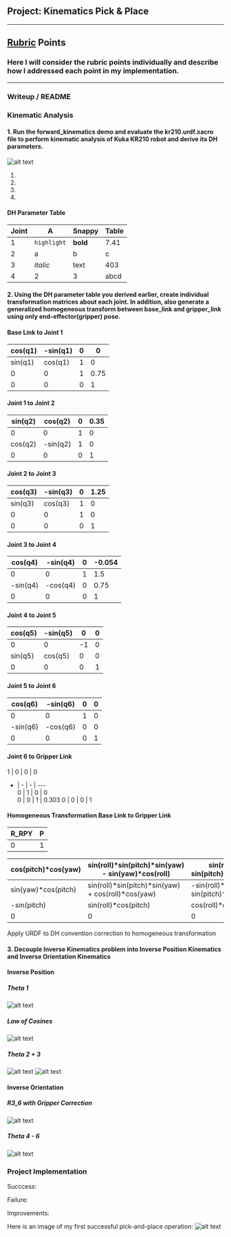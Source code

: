 ## Project: Kinematics Pick & Place
---
[//]: # (Image References)

[image1]: ./images/DH_Diagram.png
[image2]: ./images/theta1.png
[image3]: ./images/law_cosines.png
[image4]: ./images/theta2_3.png
[image5]: ./images/theta2_3_equations.png
[image6]: ./images/R3_6.png
[image7]: ./images/theta4_6.png
[image8]: ./images/first_success.png

## [Rubric](https://review.udacity.com/#!/rubrics/972/view) Points
### Here I will consider the rubric points individually and describe how I addressed each point in my implementation.  

---
### Writeup / README

### Kinematic Analysis
#### 1. Run the forward_kinematics demo and evaluate the kr210.urdf.xacro file to perform kinematic analysis of Kuka KR210 robot and derive its DH parameters.

![alt text][image1]

1.
2.
3.
4.

#### DH Parameter Table
Joint | A | Snappy | Table
--- | --- | --- | ---
1 | `highlight` | **bold** | 7.41
2 | a | b | c
3 | *italic* | text | 403
4 | 2 | 3 | abcd

#### 2. Using the DH parameter table you derived earlier, create individual transformation matrices about each joint. In addition, also generate a generalized homogeneous transform between base_link and gripper_link using only end-effector(gripper) pose.

#### Base Link to Joint 1

cos(q1) | -sin(q1) | 0 | 0
 -----  | -------- | - | -
sin(q1) |  cos(q1) | 1 | 0
      0 |        0 | 1 | 0.75
      0 |        0 | 0 | 1

#### Joint 1 to Joint 2

sin(q2) |  cos(q2) | 0 | 0.35
 -----  | -------- | - | -
      0 |        0 | 1 | 0
cos(q2) | -sin(q2) | 1 | 0
      0 |        0 | 0 | 1

#### Joint 2 to Joint 3

cos(q3) | -sin(q3) | 0 | 1.25
 -----  | -------- | - | -
sin(q3) |  cos(q3) | 1 | 0
      0 |        0 | 1 | 0
      0 |        0 | 0 | 1

#### Joint 3 to Joint 4

 cos(q4) | -sin(q4) | 0 | -0.054
  ------ | -------- | - | -
       0 |        0 | 1 | 1.5
-sin(q4) | -cos(q4) | 0 | 0.75
       0 |        0 | 0 | 1

#### Joint 4 to Joint 5

cos(q5) | -sin(q5) | 0  | 0
 -----  | -------- | - | -
      0 |        0 | -1 | 0
sin(q5) |  cos(q5) | 0  | 0
      0 |        0 | 0  | 1

#### Joint 5 to Joint 6

 cos(q6) | -sin(q6) | 0 | 0
  -----  | -------- | - | -
       0 |        0 | 1 | 0
-sin(q6) | -cos(q6) | 0 | 0
       0 |        0 | 0 | 1

#### Joint 6 to Gripper Link

 1 | 0 | 0 | 0    
 - | - | - | ---  
 0 | 1 | 0 | 0    
 0 | 0 | 1 | 0.303
 0 | 0 | 0 | 1    

#### Homogeneous Transformation Base Link to Gripper Link

| R_RPY | P  |
|  ---  | ---|
|    0  | 1  |

|cos(pitch)*cos(yaw) | sin(roll)*sin(pitch)*sin(yaw) - sin(yaw)*cos(roll) |  sin(roll)*sin(yaw) + sin(pitch)*cos(roll)*cos(yaw) | px |
| -----------------  | -------------------------------------------------- |  -------------------------------------------------- | -- |
|sin(yaw)*cos(pitch) | sin(roll)*sin(pitch)*sin(yaw) + cos(roll)*cos(yaw) | -sin(roll)*cos(yaw) + sin(pitch)*sin(yaw)*cos(roll) | py |
|        -sin(pitch) |                               sin(roll)*cos(pitch) |                                cos(roll)*cos(pitch) | pz |
|                  0 |                                                  0 |                                                   0 | 1  |

Apply URDF to DH convention correction to homogeneous transformation

#### 3. Decouple Inverse Kinematics problem into Inverse Position Kinematics and Inverse Orientation Kinematics

#### Inverse Position
##### Theta 1
![alt text][image2]

##### Law of Cosines
![alt text][image3]

##### Theta 2 + 3
![alt text][image4]
![alt text][image5]

#### Inverse Orientation
##### R3_6 with Gripper Correction
![alt text][image6]

##### Theta 4 - 6
![alt text][image7]

### Project Implementation

Succcess:

Failure:

Improvements:


Here is an image of my first successful pick-and-place operation:
![alt text][image8]


